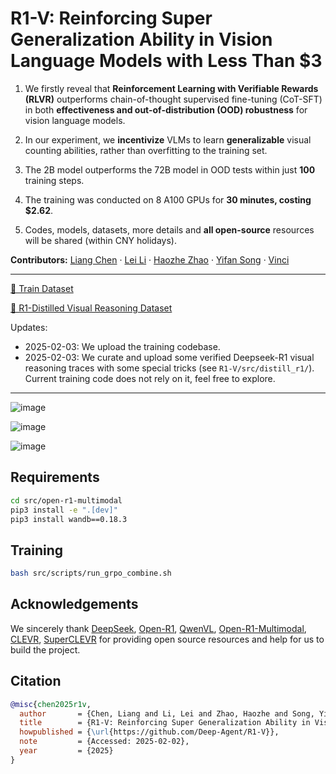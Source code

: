 # R1-V: Reinforcing Super Generalization Ability in Vision Language Models with Less Than $3



1. We firstly reveal that **Reinforcement Learning with Verifiable Rewards (RLVR)** outperforms chain-of-thought supervised fine-tuning (CoT-SFT) in both **effectiveness and out-of-distribution (OOD) robustness** for vision language models.

2. In our experiment, we **incentivize** VLMs to learn **generalizable** visual counting abilities, rather than overfitting to the training set.

3. The 2B model outperforms the 72B model in OOD tests within just **100** training steps.

4. The training was conducted on 8 A100 GPUs for **30 minutes, costing $2.62**.

5. Codes, models, datasets, more details and **all open-source** resources will be shared (within CNY holidays).

**Contributors:** [Liang Chen](https://github.com/chenllliang) · [Lei Li](https://lilei-nlp.github.io) · [Haozhe Zhao](https://haozhezhao.github.io/) · [Yifan Song](https://github.com/Yifan-Song793) · [Vinci](https://github.com/0xvincii)

---

[🤗 Train Dataset](https://huggingface.co/datasets/leonardPKU/clevr_cogen_a_train)

[🤗 R1-Distilled Visual Reasoning Dataset](https://huggingface.co/datasets/MMInstruction/Clevr_CoGenT_TrainA_R1)

Updates:

- 2025-02-03: We upload the training codebase.
- 2025-02-03: We curate and upload some verified Deepseek-R1 visual reasoning traces with some special tricks (see `R1-V/src/distill_r1/`). Current training code does not rely on it, feel free to explore.


---





![image](./images/ood.png)

![image](./images/super_ood.png)

![image](./images/training.png)


## Requirements

```bash
cd src/open-r1-multimodal 
pip3 install -e ".[dev]"
pip3 install wandb==0.18.3
```

## Training

```bash
bash src/scripts/run_grpo_combine.sh
```

## Acknowledgements

We sincerely thank [DeepSeek](https://github.com/deepseek-ai/DeepSeek-R1), [Open-R1](https://github.com/huggingface/open-r1), [QwenVL](https://github.com/QwenLM/Qwen2.5-VL), [Open-R1-Multimodal](https://github.com/EvolvingLMMs-Lab/open-r1-multimodal), [CLEVR](https://cs.stanford.edu/people/jcjohns/clevr/), [SuperCLEVR](https://github.com/Lizw14/Super-CLEVR) for providing open source resources and help for us to build the project.


## Citation

```bib
@misc{chen2025r1v,
  author       = {Chen, Liang and Li, Lei and Zhao, Haozhe and Song, Yifan and Vinci},
  title        = {R1-V: Reinforcing Super Generalization Ability in Vision-Language Models with Less Than \$3},
  howpublished = {\url{https://github.com/Deep-Agent/R1-V}},
  note         = {Accessed: 2025-02-02},
  year         = {2025}
}
```




